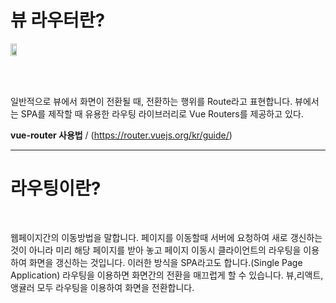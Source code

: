 <!-- prettier-ignore-start -->
# 뷰 라우터란?

<div class="container-fluid mt-4">
  <div class="row">
    <div class="col text-left" style="height: fit-content;width: fit-content;">
        <img src="/guide-dev/img/vue/vue-router_1.png" class="img-thumbnail is-pd-10" style="width: 70%;max-width:1200px;" />
    </div>
  </div>
</div>

<br><br>

일반적으로 뷰에서 화면이 전환될 때, 전환하는 행위를 Route라고 표현합니다.
뷰에서는 SPA를 제작할 때 유용한 라우팅 라이브러리로 Vue Routers를 제공하고 있다.

**vue-router 사용법** / (https://router.vuejs.org/kr/guide/)

---
# 라우팅이란?

<br>

웹페이지간의 이동방법을 말합니다.
페이지를 이동할때 서버에 요청하여 새로 갱신하는 것이 아니라 
미리 해당 페이지를 받아 놓고 페이지 이동시 클라이언트의 라우팅을 이용하여 화면을 갱신하는 것입니다. 
이러한 방식을 SPA라고도 합니다.(Single Page Application)
라우팅을 이용하면 화면간의 전환을 매끄럽게 할 수 있습니다.
뷰,리액트,앵귤러 모두 라우팅을 이용하여 화면을 전환합니다.

<!-- prettier-ignore-end -->
